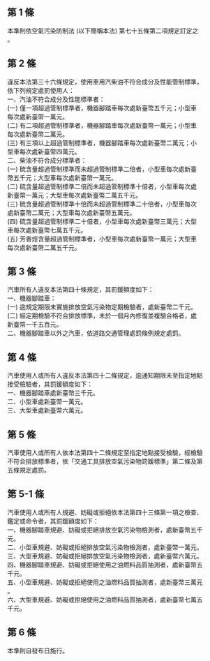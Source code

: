 第 1 條
-------
本準則依空氣污染防制法 (以下簡稱本法) 第七十五條第二項規定訂定之  
。

第 2 條
-------
違反本法第三十六條規定，使用車用汽柴油不符合成分及性能管制標準，  
依下列規定處罰使用人：  
一、汽油不符合成分及性能標準者：  
 (一) 僅一項超過管制標準者，機器腳踏車每次處新臺幣五千元；小型車  
      每次處新臺幣一萬元。  
 (二) 有二項超過管制標準者，機器腳踏車每次處新臺幣一萬元；小型車  
      每次處新臺幣二萬元。  
 (三) 有三項以上超過管制標準者，機器腳踏車每次處新臺幣二萬元；小  
      型車每次處新臺幣四萬元。  
二、柴油不符合成分標準者：  
 (一) 硫含量超過管制標準而未超過管制標準二倍者，小型車每次處新臺  
      幣五千元；大型車每次處新臺幣一萬元。  
 (二) 硫含量超過管制標準二倍而未超過管制標準十倍者，小型車每次處  
      新臺幣一萬元；大型車每次處新臺幣二萬五千元。  
 (三) 硫含量超過管制標準十倍而未超過管制標準二十倍者，小型車每次  
      處新臺幣二萬元；大型車每次處新臺幣五萬元。  
 (四) 硫含量超過管制標準二十倍者，小型車每次處新臺幣三萬元；大型  
      車每次處新臺幣七萬五千元。  
 (五) 芳香烴含量超過管制標準者，小型車每次處新臺幣一萬元；大型車  
      每次處新臺幣二萬五千元。

第 3 條
-------
汽車所有人違反本法第四十條規定，其罰鍰額度如下：  
一、機器腳踏車：  
 (一) 逾規定期限未實施排放空氣污染物定期檢驗者，處新臺幣二千元。  
 (二) 經定期檢驗不符合排放標準，未於一個月內修復並複驗合格者，處  
      新臺幣一千五百元。  
二、機器腳踏車以外之汽車，依道路交通管理處罰條例規定處罰。

第 4 條
-------
汽車使用人或所有人違反本法第四十二條規定，逾通知期限未至指定地點  
接受檢驗者，其罰鍰額度如下：  
一、機器腳踏車處新臺幣三千元。  
二、小型車處新臺幣一萬元。  
三、大型車處新臺幣六萬元。

第 5 條
-------
汽車使用人或所有人依本法第四十二條規定至指定地點接受檢驗，經檢驗  
不符合排放標準者，依「交通工具排放空氣污染物罰鍰標準」第二條及第  
五條規定處罰。

第 5-1 條
---------
汽車使用人或所有人規避、妨礙或拒絕依本法第四十三條第一項之檢查、  
鑑定或命令者，其罰鍰額度如下：  
一、機器腳踏車規避、妨礙或拒絕排放空氣污染物檢測者，處新臺幣五千  
    元。  
二、小型車規避、妨礙或拒絕排放空氣污染物檢測者，處新臺幣一萬元。  
三、大型車規避、妨礙或拒絕排放空氣污染物檢測者，處新臺幣六萬元。  
四、機器腳踏車規避、妨礙或拒絕使用之油燃料品質抽測者，處新臺幣五  
    千元。  
五、小型車規避、妨礙或拒絕使用之油燃料品質抽測者，處新臺幣三萬元  
    。  
六、大型車規避、妨礙或拒絕使用之油燃料品質抽測者，處新臺幣七萬五  
    千元。

第 6 條
-------
本準則自發布日施行。

